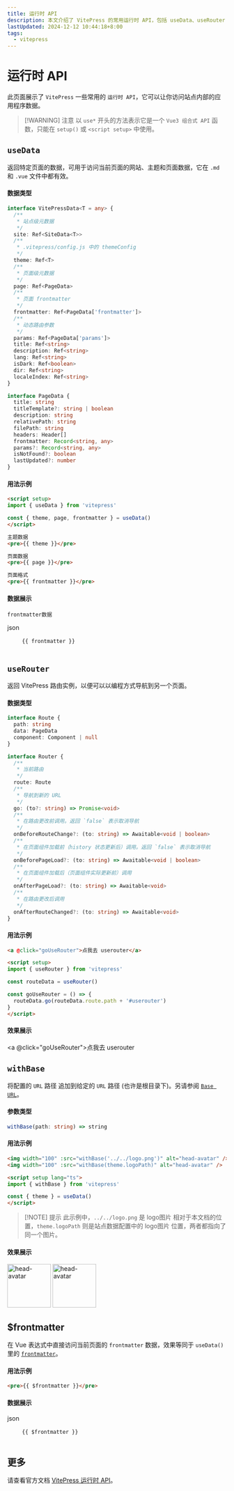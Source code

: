```yaml
---
title: 运行时 API
description: 本文介绍了 VitePress 的常用运行时 API，包括 useData、useRouter 和 withBase。这些 API 允许访问站点数据、编程导航和路径处理。示例代码展示了如何在 .md 和 .vue 文件中使用这些 API
lastUpdated: 2024-12-12 10:44:18+8:00
tags:
  - vitepress
---
```


# 运行时 API

此页面展示了 `VitePress` 一些常用的 `运行时 API`，它可以让你访问站点内部的应用程序数据。

> [!WARNING] 注意
> 以 `use*` 开头的方法表示它是一个 `Vue3 组合式 API` 函数，只能在 `setup()` 或 `<script setup>` 中使用。

<script setup>
import { useData, useRouter, withBase } from 'vitepress'

const { site, theme, page, frontmatter } = useData()
const routeData = useRouter()

const goUseRouter = () => {
  routeData.go(routeData.route.path + '#userouter')
}
</script>

## `useData`

返回特定页面的数据，可用于访问当前页面的网站、主题和页面数据，它在 `.md` 和 `.vue` 文件中都有效。

#### 数据类型

```ts
interface VitePressData<T = any> {
  /**
   * 站点级元数据
   */
  site: Ref<SiteData<T>>
  /**
   * .vitepress/config.js 中的 themeConfig
   */
  theme: Ref<T>
  /**
   * 页面级元数据
   */
  page: Ref<PageData>
  /**
   * 页面 frontmatter
   */
  frontmatter: Ref<PageData['frontmatter']>
  /**
   * 动态路由参数
   */
  params: Ref<PageData['params']>
  title: Ref<string>
  description: Ref<string>
  lang: Ref<string>
  isDark: Ref<boolean>
  dir: Ref<string>
  localeIndex: Ref<string>
}

interface PageData {
  title: string
  titleTemplate?: string | boolean
  description: string
  relativePath: string
  filePath: string
  headers: Header[]
  frontmatter: Record<string, any>
  params?: Record<string, any>
  isNotFound?: boolean
  lastUpdated?: number
}
```
#### 用法示例

```md
<script setup>
import { useData } from 'vitepress'

const { theme, page, frontmatter } = useData()
</script>

主题数据
<pre>{{ theme }}</pre>

页面数据
<pre>{{ page }}</pre>

页面格式
<pre>{{ frontmatter }}</pre>

```

#### 数据展示

`frontmatter数据`

<div class="language-json">
  <span class="lang">json</span>
  <pre class="vp-code dynamic-code">
    <code>{{ frontmatter }}</code>
  </pre>
</div>

## `useRouter`

返回 VitePress 路由实例，以便可以以编程方式导航到另一个页面。

#### 数据类型

```ts
interface Route {
  path: string
  data: PageData
  component: Component | null
}

interface Router {
  /**
   * 当前路由
   */
  route: Route
  /**
   * 导航到新的 URL
   */
  go: (to?: string) => Promise<void>
  /**
   * 在路由更改前调用。返回 `false` 表示取消导航
   */
  onBeforeRouteChange?: (to: string) => Awaitable<void | boolean>
  /**
   * 在页面组件加载前（history 状态更新后）调用。返回 `false` 表示取消导航
   */
  onBeforePageLoad?: (to: string) => Awaitable<void | boolean>
  /**
   * 在页面组件加载后（页面组件实际更新前）调用
   */
  onAfterPageLoad?: (to: string) => Awaitable<void>
  /**
   * 在路由更改后调用
   */
  onAfterRouteChanged?: (to: string) => Awaitable<void>
}
```

#### 用法示例

```md
<a @click="goUseRouter">点我去 userouter</a>

<script setup>
import { useRouter } from 'vitepress'

const routeData = useRouter()

const goUseRouter = () => {
  routeData.go(routeData.route.path + '#userouter')
}
</script>
```

#### 效果展示

<a @click="goUseRouter">点我去 userouter</a>

## `withBase`

将配置的 `URL` 路径 追加到给定的 `URL` 路径 (也许是根目录下)。另请参阅 [`Base URL`](https://vitepress.dev/zh/guide/asset-handling#base-url)。

#### 参数类型

```ts
withBase(path: string) => string
```

#### 用法示例

```md
<img width="100" :src="withBase('../../logo.png')" alt="head-avatar" />
<img width="100" :src="withBase(theme.logoPath)" alt="head-avatar" />

<script setup lang="ts">
import { withBase } from 'vitepress'

const { theme } = useData()
</script>
```
> [!NOTE] 提示
> 此示例中，`../../logo.png` 是 logo图片 相对于本文档的位置，`theme.logoPath` 则是站点数据配置中的 logo图片 位置，两者都指向了同一个图片。

#### 效果展示
<img width="100" :src="withBase('../../logo.png')" alt="head-avatar" />
<img width="100" :src="withBase(theme.logo)" alt="head-avatar" />

## $frontmatter

在 Vue 表达式中直接访问当前页面的 `frontmatter` 数据，效果等同于 `useData()` 里的 [`frontmatter`](#数据展示)。

#### 用法示例

```md
<pre>{{ $frontmatter }}</pre>
```

#### 数据展示

<div class="language-json">
  <span class="lang">json</span>
  <pre class="vp-code dynamic-code">
    <code>{{ $frontmatter }}</code>
  </pre>
</div>

## 更多

请查看官方文档 [VitePress 运行时 API](https://vitepress.dev/zh/reference/runtime-api)。